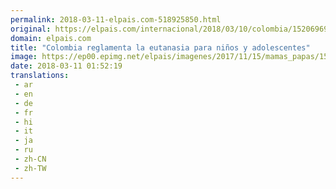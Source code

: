 ```yaml
---
permalink: 2018-03-11-elpais.com-518925850.html
original: https://elpais.com/internacional/2018/03/10/colombia/1520696972_962348.html#?ref=rss&format=simple&link=link
domain: elpais.com
title: "Colombia reglamenta la eutanasia para niños y adolescentes"
image: https://ep00.epimg.net/elpais/imagenes/2017/11/15/mamas_papas/1510743451_917947_1510745576_rrss_normal.jpg
date: 2018-03-11 01:52:19
translations: 
 - ar
 - en
 - de
 - fr
 - hi
 - it
 - ja
 - ru
 - zh-CN
 - zh-TW
---
```


